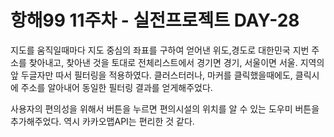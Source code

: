 # 항해99 11주차 - 실전프로젝트 DAY-28

지도를 움직일때마다 지도 중심의 좌표를 구하여 얻어낸 위도,경도로 대한민국 지번 주소를 찾아내고, 찾아낸 것을 토대로
전체리스트에서 경기면 경기, 서울이면 서울. 지역의 앞 두글자만 따서 필터링을 적용하였다.
클러스터러나, 마커를 클릭했을때에도, 클릭시에 주소를 알아내어 동일한 필터링 결과를 얻게해주었다.

사용자의 편의성을 위해서 버튼을 누르면 편의시설의 위치를 알 수 있는 도우미 버튼을 추가해주었다.
역시 카카오맵API는 편리한 것 같다.
